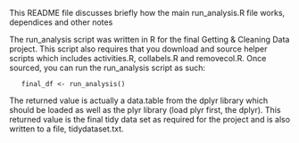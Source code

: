 This README file discusses briefly how the main run_analysis.R file works, dependices and other notes

The run_analysis script was written in R for the final Getting & Cleaning Data project.  This script also requires that you download and source helper scripts which includes activities.R, collabels.R and removecol.R. Once sourced, you can run the run_analysis script as such:

       final_df <- run_analysis()
              
The returned value is actually a data.table from the dplyr library which should be loaded as well as the plyr library (load plyr first, the dplyr). This returned value is the final tidy data set as required for the project and is also written to a file, tidydataset.txt.